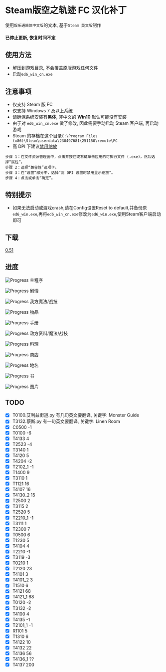 # Steam版空之轨迹 FC 汉化补丁

使用`娱乐通简体中文版`的文本, 基于`Steam 英文版`制作

#### 已停止更新, 恢复时间不定

## 使用方法

* 解压到游戏目录, 不会覆盖原版游戏任何文件
* 启动`ed6_win_cn.exe`

## 注意事项

* 仅支持 Steam 版 FC
* 仅支持 Windows 7 及以上系统
* 请确保系统安装有**黑体**, 非中文的 **Win10** 默认可能没有安装
* 由于对 `ed6_win_cn.exe` 做了修改, 因此需要手动启动 Steam 客户端, 再启动游戏
* Steam 的存档在这个目录`C:\Program Files (x86)\Steam\userdata\230497681\251150\remote\FC`
* 高 DPI 下建议<a href="https://www.microsoft.com/surface/zh-cn/support/apps-and-windows-store/app-display-issues?os=windows-8.1-update-1#Solution2" target="_blank">禁用缩放</a>

```
步骤 1：在文件资源管理器中，点击并按住或右键单击应用的可执行文件 (.exe)，然后选择“属性”。
步骤 2：选择“兼容性”选项卡。
步骤 3：在“设置”部分中，选择“高 DPI 设置时禁用显示缩放”。
步骤 4：点击或单击“确定”。
```

## 特别提示
* 如果无法启动或游戏crash,请在Config设置Reset to default,并备份原`ed6_win.exe`,再将`ed6_win_cn.exe`修改为`ed6_win.exe`,使用Steam客户端启动即可

## 下载

<a href="https://github.com/Ouroboros/ED6-FC-Steam-CN/releases/latest" target="_blank">0.51</a>

## 进度

![Progress](http://progressed.io/bar/99) 主程序

![Progress](http://progressed.io/bar/100) 剧情

![Progress](http://progressed.io/bar/100) 我方魔法/战技

![Progress](http://progressed.io/bar/100) 物品

![Progress](http://progressed.io/bar/100) 手册

![Progress](http://progressed.io/bar/99) 敌方资料/魔法/战技

![Progress](http://progressed.io/bar/0) 料理

![Progress](http://progressed.io/bar/100) 商店

![Progress](http://progressed.io/bar/100) 地名

![Progress](http://progressed.io/bar/0) 书

![Progress](http://progressed.io/bar/0) 图片

## TODO

- [x] T0100.艾利兹街道.py 有几句英文要翻译, 关键字: Monster Guide
- [x] T3132.蔡斯.py 有一句英文要翻译, 关键字: Linen Room
- [x] C0500      -1
- [x] T0100      -6
- [x] T4133      4
- [x] T2523      -4
- [x] T3140      1
- [x] T4120      5
- [x] T4204      -2
- [x] T2102_1    -1
- [x] T1400      9
- [x] T3110      1
- [x] T1121      16
- [x] T4107      16
- [x] T4130_2    15
- [x] T2500      2
- [x] T3115      2
- [x] T2520      5
- [x] T2210_1    -1
- [x] T3111      1
- [x] T2300      7
- [x] T0500      6
- [x] T1230      5
- [x] T4104      4
- [x] T2210      -1
- [x] T3119      -3
- [x] T0210      1
- [x] T2120      23
- [x] T4101      3
- [x] T4101_2    3
- [x] T1510      6
- [x] T4121      68
- [x] T4121_1    68
- [x] T0120      -2
- [x] T3132      -2
- [x] T4100      4
- [x] T4135      -1
- [x] T2101_1    -1
- [x] R1101      5
- [x] T1310      6
- [x] T4122      10
- [x] T4132      22
- [x] T4136      56
- [x] T4136_1    ??
- [x] T4137      200
